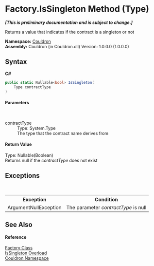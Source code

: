 # Factory.IsSingleton Method (Type)
 _**\[This is preliminary documentation and is subject to change.\]**_

Returns a value that indicates if the contract is a singleton or not

**Namespace:**&nbsp;<a href="N_Couldron">Couldron</a><br />**Assembly:**&nbsp;Couldron (in Couldron.dll) Version: 1.0.0.0 (1.0.0.0)

## Syntax

**C#**<br />
``` C#
public static Nullable<bool> IsSingleton(
	Type contractType
)
```


#### Parameters
&nbsp;<dl><dt>contractType</dt><dd>Type: System.Type<br />The type that the contract name derives from</dd></dl>

#### Return Value
Type: Nullable(Boolean)<br />Returns null if the *contractType* does not exist

## Exceptions
&nbsp;<table><tr><th>Exception</th><th>Condition</th></tr><tr><td>ArgumentNullException</td><td>The parameter *contractType* is null</td></tr></table>

## See Also


#### Reference
<a href="T_Couldron_Factory">Factory Class</a><br /><a href="Overload_Couldron_Factory_IsSingleton">IsSingleton Overload</a><br /><a href="N_Couldron">Couldron Namespace</a><br />